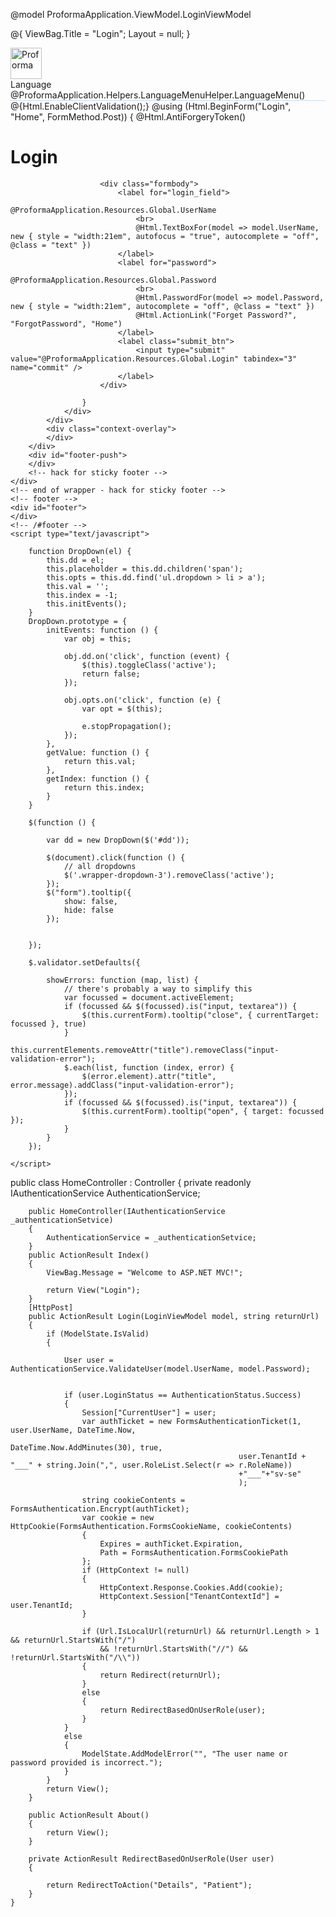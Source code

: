 @model ProformaApplication.ViewModel.LoginViewModel
           
@{
    ViewBag.Title = "Login";
    Layout = null;
}

<!DOCTYPE html>
<html lang="en">
<head>
    <meta charset="utf-8" />
    <title>Login</title>
    <link href="@Url.Content("~/Content/global.css")" rel="stylesheet" type="text/css" />
    <link href="@Url.Content("~/Content/ddmenu.css")" rel="stylesheet" type="text/css" />
    <link href="@Url.Content("~/Content/jquery-ui-1.9.1.custom.css")" rel="stylesheet" type="text/css" />
    <script type="text/javascript" src="@Url.Content("~/Scripts/jquery-1.8.2.min.js")"></script>
    <script type="text/javascript" src="@Url.Content("~/Scripts/modernizr.custom.2.0.2.js")"></script>
    <script type="text/javascript" src="@Url.Content("~/Scripts/jquery-ui.js")"></script>
    <script  type="text/javascript" src="@Url.Content("~/Scripts/jquery.validate.js")"></script>
    <script type="text/javascript" src="@Url.Content("~/Scripts/jquery.validate.unobtrusive.js")" ></script>
</head>
<body>
    <div id="wrapper">
        <div class="true clearfix" id="header" style="border-bottom: 1px solid #C9DDF2">
            <div class="container clearfix">
                <a href="http://proformaclinic.se/" id="site-logo">
                    <img height="50" src="@Url.Content("~/content/images/logo.gif")" class="github-logo-4x" alt="Proforma" />
                </a>
            </div>
            <div id="dd" class="wrapper-dropdown-3">
                <span>Language</span> @ProformaApplication.Helpers.LanguageMenuHelper.LanguageMenu()
            </div>
        </div>
        <div class="site clearfix">
            <div class="context-loader-container" id="site-container">
                <div class="login_form" id="login">
                    @{Html.EnableClientValidation();}
                    @using (Html.BeginForm("Login", "Home", FormMethod.Post))
                    {
 @Html.AntiForgeryToken()
                        <h1>
                            Login
                        </h1>

                        <div class="formbody">
                            <label for="login_field">
                                @ProformaApplication.Resources.Global.UserName
                                <br>
                                @Html.TextBoxFor(model => model.UserName, new { style = "width:21em", autofocus = "true", autocomplete = "off", @class = "text" })
                            </label>
                            <label for="password">
                                @ProformaApplication.Resources.Global.Password
                                <br>
                                @Html.PasswordFor(model => model.Password, new { style = "width:21em", autocomplete = "off", @class = "text" })
                                @Html.ActionLink("Forget Password?", "ForgotPassword", "Home")
                            </label>
                            <label class="submit_btn">
                                <input type="submit" value="@ProformaApplication.Resources.Global.Login" tabindex="3" name="commit" />
                            </label>
                        </div>
                        
                    }
                </div>
            </div>
            <div class="context-overlay">
            </div>
        </div>
        <div id="footer-push">
        </div>
        <!-- hack for sticky footer -->
    </div>
    <!-- end of wrapper - hack for sticky footer -->
    <!-- footer -->
    <div id="footer">
    </div>
    <!-- /#footer -->
    <script type="text/javascript">

        function DropDown(el) {
            this.dd = el;
            this.placeholder = this.dd.children('span');
            this.opts = this.dd.find('ul.dropdown > li > a');
            this.val = '';
            this.index = -1;
            this.initEvents();
        }
        DropDown.prototype = {
            initEvents: function () {
                var obj = this;

                obj.dd.on('click', function (event) {
                    $(this).toggleClass('active');
                    return false;
                });

                obj.opts.on('click', function (e) {
                    var opt = $(this);

                    e.stopPropagation();
                });
            },
            getValue: function () {
                return this.val;
            },
            getIndex: function () {
                return this.index;
            }
        }

        $(function () {

            var dd = new DropDown($('#dd'));

            $(document).click(function () {
                // all dropdowns
                $('.wrapper-dropdown-3').removeClass('active');
            });
            $("form").tooltip({
                show: false,
                hide: false
            });


        });

        $.validator.setDefaults({

            showErrors: function (map, list) {
                // there's probably a way to simplify this
                var focussed = document.activeElement;
                if (focussed && $(focussed).is("input, textarea")) {
                    $(this.currentForm).tooltip("close", { currentTarget: focussed }, true)
                }
                this.currentElements.removeAttr("title").removeClass("input-validation-error");
                $.each(list, function (index, error) {
                    $(error.element).attr("title", error.message).addClass("input-validation-error");
                });
                if (focussed && $(focussed).is("input, textarea")) {
                    $(this.currentForm).tooltip("open", { target: focussed });
                }
            }
        });

    </script>
</body>
</html>


 public class HomeController : Controller
    {
        private readonly IAuthenticationService AuthenticationService;

        public HomeController(IAuthenticationService _authenticationSetvice)
        {
            AuthenticationService = _authenticationSetvice;
        }
        public ActionResult Index()
        {
            ViewBag.Message = "Welcome to ASP.NET MVC!";

            return View("Login");
        }
        [HttpPost]
        public ActionResult Login(LoginViewModel model, string returnUrl)
        {
            if (ModelState.IsValid)
            {

                User user = AuthenticationService.ValidateUser(model.UserName, model.Password);


                if (user.LoginStatus == AuthenticationStatus.Success)
                {
                    Session["CurrentUser"] = user;
                    var authTicket = new FormsAuthenticationTicket(1, user.UserName, DateTime.Now,
                                                       DateTime.Now.AddMinutes(30), true, 
                                                       user.TenantId + "___" + string.Join(",", user.RoleList.Select(r => r.RoleName))
                                                       +"___"+"sv-se"
                                                       );

                    string cookieContents = FormsAuthentication.Encrypt(authTicket);
                    var cookie = new HttpCookie(FormsAuthentication.FormsCookieName, cookieContents)
                    {
                        Expires = authTicket.Expiration,
                        Path = FormsAuthentication.FormsCookiePath
                    };
                    if (HttpContext != null)
                    {
                        HttpContext.Response.Cookies.Add(cookie);
                        HttpContext.Session["TenantContextId"] = user.TenantId;
                    }

                    if (Url.IsLocalUrl(returnUrl) && returnUrl.Length > 1 && returnUrl.StartsWith("/")
                        && !returnUrl.StartsWith("//") && !returnUrl.StartsWith("/\\"))
                    {
                        return Redirect(returnUrl);
                    }
                    else
                    {
                        return RedirectBasedOnUserRole(user);
                    }
                }
                else
                {
                    ModelState.AddModelError("", "The user name or password provided is incorrect.");
                }
            }
            return View();
        }

        public ActionResult About()
        {
            return View();
        }

        private ActionResult RedirectBasedOnUserRole(User user)
        {

            return RedirectToAction("Details", "Patient");
        }
    }
    
    
    

